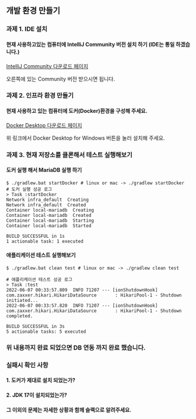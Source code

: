 ## 개발 환경 만들기

### 과제 1. IDE 설치
#### 현재 사용하고있는 컴퓨터에 IntelliJ Community 버전 설치 하기 (IDE는 통일 하겠습니다.)

[IntelliJ Community 다운로드 페이지](https://www.jetbrains.com/ko-kr/idea/download/#section=windows)

오른쪽에 있는 Community 버전 받으시면 됩니다.

### 과제 2. 인프라 환경 만들기
#### 현재 사용하고 있는 컴퓨터에 도커(Docker)환경을 구성해 주세요.

[Docker Desktop 다운로드 페이지](https://docs.docker.com/desktop/windows/install/)

위 링크에서 Docker Desktop for Windows 버튼을 눌러 설치해 주세요.

### 과제 3. 현재 저장소를 클론해서 테스트 실행해보기

#### 도커 실행 해서 MariaDB 실행 하기
```shell
$ ./gradlew.bat startDocker # linux or mac -> ./gradlew startDocker 
# 도커 실행 성공 로그
> Task :startDocker
Network infra_default  Creating
Network infra_default  Created
Container local-mariadb  Creating
Container local-mariadb  Created
Container local-mariadb  Starting
Container local-mariadb  Started

BUILD SUCCESSFUL in 1s
1 actionable task: 1 executed

```
#### 애플리케이션 테스트 실행해보기 
```shell
$ ./gradlew.bat clean test # linux or mac -> ./gradlew clean test

# 애플리케이션 테스트 성공 로그
> Task :test
2022-06-07 00:33:57.809  INFO 71207 --- [ionShutdownHook] com.zaxxer.hikari.HikariDataSource       : HikariPool-1 - Shutdown initiated...
2022-06-07 00:33:57.820  INFO 71207 --- [ionShutdownHook] com.zaxxer.hikari.HikariDataSource       : HikariPool-1 - Shutdown completed.

BUILD SUCCESSFUL in 3s
5 actionable tasks: 5 executed
```

### 위 내용까지 완료 되었으면 DB 연동 까지 완료 했습니다.

### 실패시 확인 사항

#### 1. 도커가 제대로 설치 되었는가?
#### 2. JDK 17이 설치되었는가?
#### 그 이외의 문제는 자세한 상황과 함께 슬랙으로 알려주세요. 